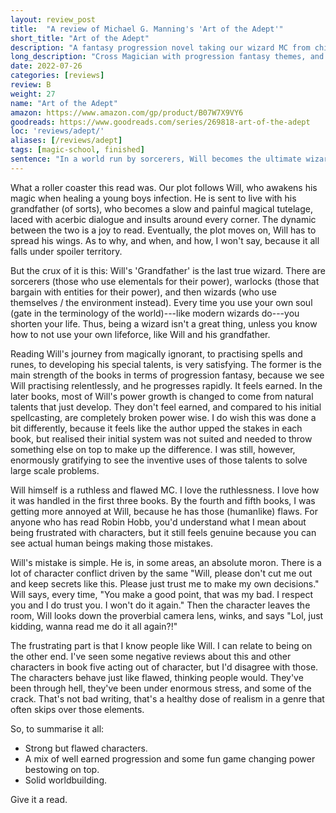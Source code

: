 ```yaml
---
layout: review_post
title:  "A review of Michael G. Manning's 'Art of the Adept'"
short_title: "Art of the Adept"
description: "A fantasy progression novel taking our wizard MC from child to global threat."
long_description: "Cross Magician with progression fantasy themes, and then work in the harsh reality of the world with a Robin-Hobb-style, gut-punching ending."
date: 2022-07-26
categories: [reviews]
review: B
weight: 27
name: "Art of the Adept"
amazon: https://www.amazon.com/gp/product/B07W7X9VY6
goodreads: https://www.goodreads.com/series/269818-art-of-the-adept
loc: 'reviews/adept/'
aliases: [/reviews/adept]
tags: [magic-school, finished]
sentence: "In a world run by sorcerers, Will becomes the ultimate wizard."
---
```


What a roller coaster this read was. Our plot follows Will, who awakens his magic when healing a young boys infection. He is sent to live with his grandfather (of sorts), who becomes a slow and painful magical tutelage, laced with acerbic dialogue and insults around every corner. The dynamic between the two is a joy to read. Eventually, the plot moves on, Will has to spread his wings. As to why, and when, and how, I won't say, because it all falls under spoiler territory. 

But the crux of it is this: Will's 'Grandfather' is the last true wizard. There are sorcerers (those who use elementals for their power), warlocks (those that bargain with entities for their power), and then wizards (who use themselves / the environment instead). Every time you use your own soul (gate in the terminology of the world)---like modern wizards do---you shorten your life. Thus, being a wizard isn't a great thing, unless you know how to not use your own lifeforce, like Will and his grandfather.

Reading Will's journey from magically ignorant, to practising spells and runes, to developing his special talents, is very satisfying. The former is the main strength of the books in terms of progression fantasy, because we see Will practising relentlessly, and he progresses rapidly. It feels earned. In the later books, most of Will's power growth is changed to come from natural talents that just develop. They don't feel earned, and compared to his initial spellcasting, are completely broken power wise. I do wish this was done a bit differently, because it feels like the author upped the stakes in each book, but realised their initial system was not suited and needed to throw something else on top to make up the difference. I was still, however, enormously gratifying to see the inventive uses of those talents to solve large scale problems.

Will himself is a ruthless and flawed MC. I love the ruthlessness. I love how it was handled in the first three books. By the fourth and fifth books, I was getting more annoyed at Will, because he has those (humanlike) flaws. For anyone who has read Robin Hobb, you'd understand what I mean about being frustrated with characters, but it still feels genuine because you can see actual human beings making those mistakes. 

Will's mistake is simple. He is, in some areas, an absolute moron. There is a lot of character conflict driven by the same "Will, please don't cut me out and keep secrets like this. Please just trust me to make my own decisions." Will says, every time, "You make a good point, that was my bad. I respect you and I do trust you. I won't do it again." Then the character leaves the room, Will looks down the proverbial camera lens, winks, and says "Lol, just kidding, wanna read me do it all again?!"

The frustrating part is that I know people like Will. I can relate to being on the other end. I've seen some negative reviews about this and other characters in book five acting out of character, but I'd disagree with those. The characters behave just like flawed, thinking people would. They've been through hell, they've been under enormous stress, and some of the crack. That's not bad writing, that's a healthy dose of realism in a genre that often skips over those elements.

So, to summarise it all:

* Strong but flawed characters.
* A mix of well earned progression and some fun game changing power bestowing on top.
* Solid worldbuilding.

Give it a read.
